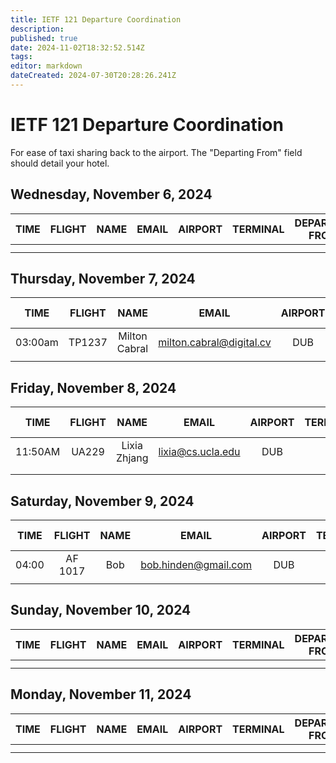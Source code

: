 ```yaml
---
title: IETF 121 Departure Coordination
description: 
published: true
date: 2024-11-02T18:32:52.514Z
tags: 
editor: markdown
dateCreated: 2024-07-30T20:28:26.241Z
---
```


# IETF 121 Departure Coordination
For ease of taxi sharing back to the airport. The "Departing From" field should detail your hotel. 

## Wednesday, November 6, 2024

| TIME | FLIGHT | NAME | EMAIL | AIRPORT | TERMINAL | DEPARTING FROM | NOTES |
|:----:|:------:|:----:|:-----:|:-------:|:--------:|:-----------:|:-----:|
|      |        |      |       |         |          |             |       |
|      |        |      |       |         |          |             |       |

## Thursday, November 7, 2024

| TIME | FLIGHT | NAME | EMAIL | AIRPORT | TERMINAL | DEPARTING FROM | NOTES |
|:----:|:------:|:----:|:-----:|:-------:|:--------:|:-----------:|:-----:|
|  03:00am    |    TP1237    |   Milton Cabral    |   milton.cabral@digital.cv    |    DUB     |    1      |     Travel Lodge | To Lisbon      |       |
|      |        |      |       |         |          |             |       |

## Friday, November 8, 2024

| TIME | FLIGHT | NAME | EMAIL | AIRPORT | TERMINAL | DEPARTING FROM | NOTES |
|:----:|:------:|:----:|:-----:|:-------:|:--------:|:-----------:|:-----:|
|  11:50AM | UA229 | Lixia Zhjang | lixia@cs.ucla.edu | DUB |2 | Travel Lodge  | to IAD  |
|      |        |      |       |         |          |             |       |
|      |        |      |       |         |          |             |       |


## Saturday, November 9, 2024

| TIME | FLIGHT | NAME | EMAIL | AIRPORT | TERMINAL | DEPARTING FROM | NOTES |
|:----:|:------:|:----:|:-----:|:-------:|:--------:|:-----------:|:-----:|
|  04:00 | AF 1017 | Bob | bob.hinden@gmail.com | DUB |1 | Travel Lodge  | to Paris  |
|      |        |      |       |         |          |             |       |


## Sunday, November 10, 2024

| TIME | FLIGHT | NAME | EMAIL | AIRPORT | TERMINAL | DEPARTING FROM | NOTES |
|:----:|:------:|:----:|:-----:|:-------:|:--------:|:-----------:|:-----:|
|      |        |      |       |         |          |             |       |
|      |        |      |       |         |          |             |       |

## Monday, November 11, 2024

| TIME | FLIGHT | NAME | EMAIL | AIRPORT | TERMINAL | DEPARTING FROM | NOTES |
|:----:|:------:|:----:|:-----:|:-------:|:--------:|:-----------:|:-----:|
|      |        |      |       |         |          |             |       |
|      |        |      |       |         |          |             |       |
